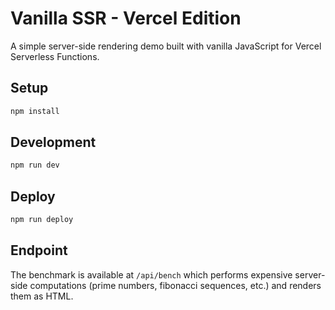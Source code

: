 # Vanilla SSR - Vercel Edition

A simple server-side rendering demo built with vanilla JavaScript for Vercel Serverless Functions.

## Setup

```bash
npm install
```

## Development

```bash
npm run dev
```

## Deploy

```bash
npm run deploy
```

## Endpoint

The benchmark is available at `/api/bench` which performs expensive server-side computations (prime numbers, fibonacci sequences, etc.) and renders them as HTML.
